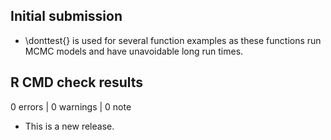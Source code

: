 ## Initial submission

* \donttest{} is used for several function examples as these
  functions run MCMC models and have unavoidable long run times.

## R CMD check results

0 errors | 0 warnings | 0 note

* This is a new release.
